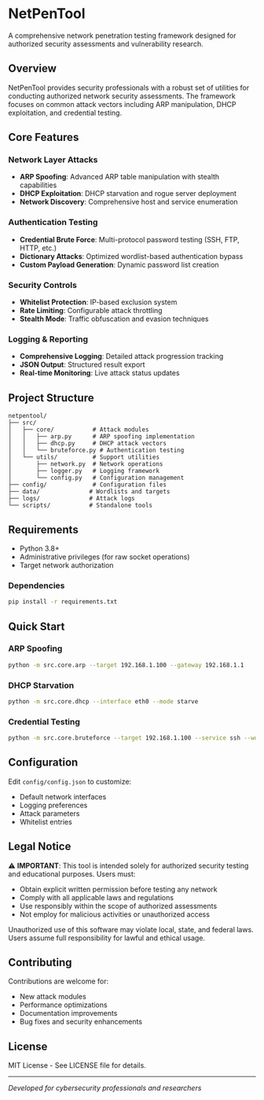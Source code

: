 # NetPenTool

A comprehensive network penetration testing framework designed for authorized security assessments and vulnerability research.

## Overview

NetPenTool provides security professionals with a robust set of utilities for conducting authorized network security assessments. The framework focuses on common attack vectors including ARP manipulation, DHCP exploitation, and credential testing.

## Core Features

### Network Layer Attacks
- **ARP Spoofing**: Advanced ARP table manipulation with stealth capabilities
- **DHCP Exploitation**: DHCP starvation and rogue server deployment
- **Network Discovery**: Comprehensive host and service enumeration

### Authentication Testing
- **Credential Brute Force**: Multi-protocol password testing (SSH, FTP, HTTP, etc.)
- **Dictionary Attacks**: Optimized wordlist-based authentication bypass
- **Custom Payload Generation**: Dynamic password list creation

### Security Controls
- **Whitelist Protection**: IP-based exclusion system
- **Rate Limiting**: Configurable attack throttling
- **Stealth Mode**: Traffic obfuscation and evasion techniques

### Logging & Reporting
- **Comprehensive Logging**: Detailed attack progression tracking
- **JSON Output**: Structured result export
- **Real-time Monitoring**: Live attack status updates

## Project Structure

```
netpentool/
├── src/
│   ├── core/           # Attack modules
│   │   ├── arp.py      # ARP spoofing implementation
│   │   ├── dhcp.py     # DHCP attack vectors
│   │   └── bruteforce.py # Authentication testing
│   └── utils/          # Support utilities
│       ├── network.py  # Network operations
│       ├── logger.py   # Logging framework
│       └── config.py   # Configuration management
├── config/             # Configuration files
├── data/              # Wordlists and targets
├── logs/              # Attack logs
└── scripts/           # Standalone tools
```

## Requirements

- Python 3.8+
- Administrative privileges (for raw socket operations)
- Target network authorization

### Dependencies

```bash
pip install -r requirements.txt
```

## Quick Start

### ARP Spoofing
```bash
python -m src.core.arp --target 192.168.1.100 --gateway 192.168.1.1
```

### DHCP Starvation
```bash
python -m src.core.dhcp --interface eth0 --mode starve
```

### Credential Testing
```bash
python -m src.core.bruteforce --target 192.168.1.100 --service ssh --wordlist data/passwords.txt
```

## Configuration

Edit `config/config.json` to customize:
- Default network interfaces
- Logging preferences
- Attack parameters
- Whitelist entries

## Legal Notice

⚠️ **IMPORTANT**: This tool is intended solely for authorized security testing and educational purposes. Users must:

- Obtain explicit written permission before testing any network
- Comply with all applicable laws and regulations
- Use responsibly within the scope of authorized assessments
- Not employ for malicious activities or unauthorized access

Unauthorized use of this software may violate local, state, and federal laws. Users assume full responsibility for lawful and ethical usage.

## Contributing

Contributions are welcome for:
- New attack modules
- Performance optimizations
- Documentation improvements
- Bug fixes and security enhancements

## License

MIT License - See LICENSE file for details.

---

*Developed for cybersecurity professionals and researchers*